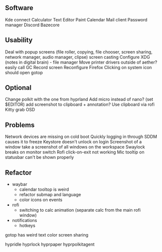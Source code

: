 ## Software
Kde connect
Calculator
Text Editor
Paint
Calendar
Mail client
Password manager
Discord
Bazecore

## Usability
Deal with popup screens (file roller, copying, file chooser, screen sharing, network manager, audio manager, clipse)
screen casting
Configure XDG (notes in digital brain) - file manager
Move printer drivers outside of aether?
easily call GC
Record screen
Reconfigure Firefox
Clicking on system icon should open gotop

## Optional

Change polkit with the one from hyprland
Add micro instead of nano? (set $EDITOR)
add screenshot to clipboard + annotation?
Use clipboard via rofi
Kitty grab
OSD

## Problems
Network devices are missing on cold boot
Quickly logging in through SDDM causes it to freeze
Keystore doesn't unlock on login
Screenshot of a window take a screenshot of all windows on the workspace
Swaylock breaks on monitor switch
Rofi click-on-exit not working
Mic tooltip on statusbar can't be shown properly

## Refactor
 - waybar
	- calendar tooltop is weird
	- refactor submap and language
	- color icons on events
 - rofi
	- switching to calc animation (separate calc from the main rofi window)
 - notifications
	- hotkeys


gotop has weird text color
screen sharing

hypridle
hyprlock
hyprpaper
hyprpolkitagent
